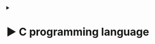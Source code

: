 <details> 
    <summary><h1>▶ C programming language <h2></summary>

<details> 
    <summary><h2>▶struct and union <h3></summary>

### struct
Struct định nghĩa một kiểu dữ liệu mới, với hơn một thành phần trong chương trình, biến dạng struct bao gồm nhiều thành phần có thể thuộc nhiều kiểu dữ liệu khác nhau. Typedef Struct  khai báo/ định nghĩa một kiểu struct
vd 
th1: 
```c 
struct a {
    int b;
};
int main(void) {
     a c; // báo lỗi ở dòng này
	return 0;
}
```
th2:
```c
typedef struct a {
	int b;
} a; //định nghĩa struct a thành a

int main(void) {
a c; // không lỗi nữa
	        return 0;
}
```
Kích thước kiểu struct tối thiểu bằng kích thước các thành viên cộng lại tại vì còn phụ thuộc vào bộ nhớ đệm (struct padding). Dữ liệu của các thành viên của struct được lưu trữ ở những vùng nhớ khác nhau.
### union
Union trong C là một kiểu dữ liệu đặc biệt có sẵn trong C cho phép lưu trữ các kiểu dữ liệu khác nhau trong cùng một vị trí bộ nhớ. Cấu trúc của Union là tất cả các thành phần của nó dùng chung một vùng nhớ có kích thước tương ứng với thành phần lớn nhất.
Do đó kích thước của union là kích thước lớn nhất của kiểu dữ liệu trong nó. Thay đổi nội dung 1 thành viên trong union sẽ dẫn đến thay đổi nội dung của thành viên khác.

</details>
<details>
    <summary><h2>▶Phân vùng bộ nhớ ram <h3></summary>

|Stack|
|:-|
|↓|
|↑|
|Heap|
|Bss|
|Data|
|Text|
    
***Stack*** Quyền truy cập read and write.
- Được sử dụng cấp phát cho biến local, input parameter của hàm,...
- Sẽ được giải phóng khi ra khỏi block code/hàm .
- Các biến tạo trong vùng nhớ này có thể tự động được thu hồi, nên ta không cần các kỹ thuật thu hồi bộ nhớ như khi ta cấp phát động trong heap.

***Head*** Quyền truy cập Read and write.
- Được sr dụng để cấp phát bộ nhớ động.
- Các biến trong bộ nhớ này phải được thu hồi thủ công bằng cách sử dụng các hàm free()  

***Bss*** Quyền truy cập read and write.
- Chứa các biến global hoặc static khởi tạo bằng không hoặc không khởi tạo.
- Được giải phóng khi kết thúc chương trinhf.

***Data*** Quyền truy cập read and write.
- Chứa các biến global hoặc static được khởi tạo khác không.
- Được giải phóng khi kết thúc chương trình.

***Text*** Quyền truy cập read only.
- Chứa các biến khai báo hằng số.
- Chứa mã máy của chương trình đã được biên dịch.

</details>
<details>
    <summary><h2>Macro and Function </h3></summary>

### Macro
Chuyển thay thế macro bằng các văn bản code trong quá trình tiền xử lý. 
Khai báo:
```c
    #define MACRO text
    
    int main(){
        printf("MACRO");
    }
```
Tiền xử lý 
```c
    #define MACRO text
    
    int main(){
        printf("text"); // thay thế macro
    }
```
Nối chuổi:
```c
#define CREATE_VARIABLE(name)       \
int name##__kieuint;                \
double name##__kieudouble;
FUNC(hienthi,hello world\n);

int main(){
    CREATE_VARIABLE(test);
    return 0;
}
```
Tiền xử lý:
```c
    int main (){
        int test__kieuint;
        double test__kieudouble;
        return 0;
    }
```
### Function
Khi khởi tạo một Function chương trình sẽ cấp cho Function đó 1 địa chỉ cố định để khi dùng sẽ gọi đến địa chỉ đó. khi thực hiện xong các biến local, parameter function sẽ được thu hồi. Do đó sẽ tiết kiệm bộ nhớ. Macro sẽ chiếm nhiều bộ nhớ hơn do macro chỉ thay thế lại.
VD:
```c
    int addition(int value1, int value2)
{
	int sumary = value1 + value2;
	return sumary;
}

void introduce()
{
	cout << "Hello!" << endl;
	cout << "I'm a program" << endl;
}
```
</details>
<details>
    <summary><h2>Compiler </h3></summary>

### Compiler 
Là quá trình chuyển đổi ngôn ngữ viết thành ngôn ngữ bật thấp mà máy tinhs có thể hiểu và thực hiện được.
**Quá trình compiler bao gồm:**
- *Giai đoàn tiền xử lý (Pre-processor):* Nhận mã nguồn, Xóa bor các chú thích, chỉ thị tiền xử lý (bắt đầu bằng #) vd như #include cho phép ghép thêm tệp của mã nguồn cần biên dịch các #define cũng đuoc thay thế vào tạo ra file .i
    Cách xem file .i bằng  gcc: gcc -S -o filename.s filename.c
- *Giai đoạn dịch NNBC sang Asembly (Compiler):* Chuyển chúng sang dạng mã Assembly là một ngôn ngữ bậc thấp (hợp ngữ) gần với tập lệnh của bộ vi xử lý. Tạo file .s
    Cách xem file .s bằng gcc: gcc -S -o filename.s filename.c
- *Giai đoạn dịch asembly sang ngôn ngữ máy (Asember):* Dich chương trình => Sang mã máy 0 và 1.Một tệp mã máy (.obj) sinh ra trong hệ thống sau đó.
    Cách xem file .obj bằng gcc: gcc -c filename.c -o filename.o
- *Giai đoạn linker:*Trong giai đoạn này mã máy của một chương trình .o dịch từ nhiều nguồn (file .c hoặc file thư viện .lib) được liên kết lại với nhau để tạo thành chương trình đích nhất. Mã máy của các hàm thư viện gọi trong chương trình cũng được đưa vào chương trình cuối trong giai đoạn này. Chính vì vậy mà các lỗi liên quan đến việc gọi hàm hay sử dụng biến tổng thể mà không tồn tại sẽ bị phát hiện. Kể cả lỗi viết chương trình chính không có hàm main() cũng được phát hiện trong liên kết.
Kết thúc quá trình tất cả các đối tượng được liên kết lại với nhau thành một chương trình có thể thực thi được (executable hay .exe) thống nhất.

</details>
